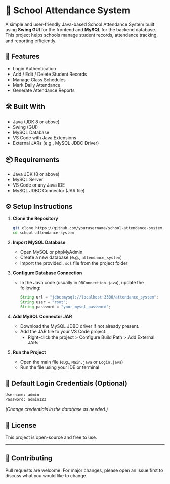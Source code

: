 # 🏫 School Attendance System

A simple and user-friendly Java-based School Attendance System built using **Swing GUI** for the frontend and **MySQL** for the backend database. This project helps schools manage student records, attendance tracking, and reporting efficiently.

## 🚀 Features

- Login Authentication
- Add / Edit / Delete Student Records
- Manage Class Schedules
- Mark Daily Attendance
- Generate Attendance Reports

## 🛠️ Built With

- Java (JDK 8 or above)
- Swing (GUI)
- MySQL Database
- VS Code with Java Extensions
- External JARs (e.g., MySQL JDBC Driver)

## 📦 Requirements

- Java JDK (8 or above)
- MySQL Server
- VS Code or any Java IDE
- MySQL JDBC Connector (JAR file)

## ⚙️ Setup Instructions

1. **Clone the Repository**
   ```bash
   git clone https://github.com/yourusername/school-attendance-system.git
   cd school-attendance-system
   ```

2. **Import MySQL Database**
   - Open MySQL or phpMyAdmin
   - Create a new database (e.g., `attendance_system`)
   - Import the provided `.sql` file from the project folder

3. **Configure Database Connection**
   - In the Java code (usually in `DBConnection.java`), update the following:
     ```java
     String url = "jdbc:mysql://localhost:3306/attendance_system";
     String user = "root";
     String password = "your_mysql_password";
     ```

4. **Add MySQL Connector JAR**
   - Download the MySQL JDBC driver if not already present.
   - Add the JAR file to your VS Code project:
     - Right-click the project > Configure Build Path > Add External JARs.

5. **Run the Project**
   - Open the main file (e.g., `Main.java` or `Login.java`)
   - Run the file using your IDE or terminal

## 🔐 Default Login Credentials (Optional)

```txt
Username: admin
Password: admin123
```

*(Change credentials in the database as needed.)*

## 📄 License

This project is open-source and free to use.

---

## 🙌 Contributing

Pull requests are welcome. For major changes, please open an issue first to discuss what you would like to change.
